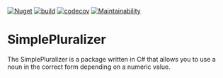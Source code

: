 [![Nuget](https://img.shields.io/nuget/v/SimplePluralizer)](https://www.nuget.org/packages/SimplePluralizer/)
[![build](https://github.com/mateusz-opoka/pluralizer/actions/workflows/main.yml/badge.svg?branch=master)](https://github.com/mateusz-opoka/pluralizer/actions/workflows/main.yml)
[![codecov](https://codecov.io/gh/mateusz-opoka/pluralizer/branch/master/graph/badge.svg?token=X4791BUXF8)](https://codecov.io/gh/mateusz-opoka/pluralizer)
[![Maintainability](https://api.codeclimate.com/v1/badges/b5defd551c9835766770/maintainability)](https://codeclimate.com/github/mateusz-opoka/pluralizer/maintainability)

# SimplePluralizer
The SimplePluralizer is a package written in C# that allows you to use a noun in the correct form depending on a numeric value.
